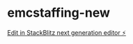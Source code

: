 # emcstaffing-new

[Edit in StackBlitz next generation editor ⚡️](https://stackblitz.com/~/github.com/PenguinWeb-ai/emcstaffing-new)